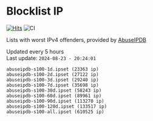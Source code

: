 # Blocklist IP

[![Hits](https://hits.seeyoufarm.com/api/count/incr/badge.svg?url=https%3A%2F%2Fgithub.com%2Fborestad%2Fblocklist-ip%2F&count_bg=%2379C83D&title_bg=%23555555&icon=&icon_color=%23E7E7E7&title=hits&edge_flat=false)](https://hits.seeyoufarm.com)  ![CI](https://img.shields.io/github/workflow/status/borestad/blocklist-ip/CI?style=flat-square)

Lists with worst IPv4 offenders, provided by [AbuseIPDB](https://www.abuseipdb.com/)

<!-- FOOTER-PLACEHOLDER -->
Updated every 5 hours<br>
Last update: `2024-08-23 - 20:24:01`
```
abuseipdb-s100-1d.ipset (23363 ip)
abuseipdb-s100-2d.ipset (27122 ip)
abuseipdb-s100-3d.ipset (29240 ip)
abuseipdb-s100-7d.ipset (35698 ip)
abuseipdb-s100-30d.ipset (58243 ip)
abuseipdb-s100-60d.ipset (89961 ip)
abuseipdb-s100-90d.ipset (113270 ip)
abuseipdb-s100-120d.ipset (133517 ip)
abuseipdb-s100-all.ipset (610525 ip)
```
